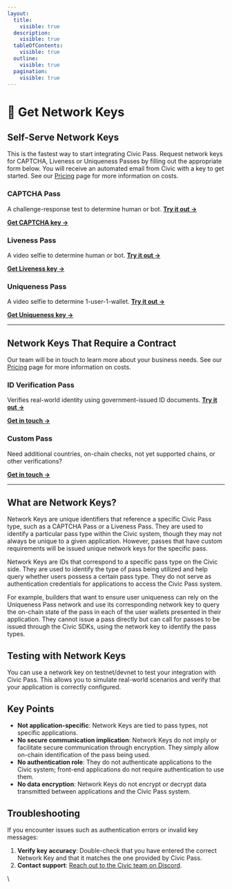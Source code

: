 ```yaml
---
layout:
  title:
    visible: true
  description:
    visible: true
  tableOfContents:
    visible: true
  outline:
    visible: true
  pagination:
    visible: true
---
```


# 🔑 Get Network Keys

## Self-Serve Network Keys

This is the fastest way to start integrating Civic Pass. Request network keys for CAPTCHA, Liveness or Uniqueness Passes by filling out the appropriate form below. You will receive an automated email from Civic with a key to get started. See our [Pricing](../resources/pricing.md) page for more information on costs.

### **CAPTCHA Pass**&#x20;

A challenge-response test to determine human or bot. [**Try it out ->**](https://getpass.civic.com/?scope=captcha,uniqueness,liveness)

[**Get CAPTCHA key ->**](https://civickey.typeform.com/req-captcha)

### **Liveness Pass**&#x20;

A video selfie to determine human or bot. [**Try it out ->**](https://getpass.civic.com/?scope=liveness,uniqueness,captcha)

[**Get Liveness key ->**](https://civickey.typeform.com/req-liveness)

### **Uniqueness Pass**&#x20;

A video selfie to determine 1-user-1-wallet. [**Try it out ->**](https://getpass.civic.com/?scope=liveness,uniqueness,captcha)

[**Get Uniqueness key ->**](https://civickey.typeform.com/req-uniqueness)



***

## **Network Keys That Require a Contract**&#x20;

Our team will be in touch to learn more about your business needs. See our [Pricing](../resources/pricing.md) page for more information on costs.

### **ID Verification Pass**&#x20;

Verifies real-world identity using government-issued ID documents. [**Try it out ->**](https://getpass.civic.com/?pass=identity)

[**Get in touch ->**](https://civickey.typeform.com/req-id)

### **Custom Pass**&#x20;

Need additional countries, on-chain checks, not yet supported chains, or other verifications?

[**Get in touch ->**](https://civickey.typeform.com/req-custom)



***

## What are Network Keys?

Network Keys are unique identifiers that reference a specific Civic Pass type, such as a CAPTCHA Pass or a Liveness Pass. They are used to identify a particular pass type within the Civic system, though they may not always be unique to a given application. However, passes that have custom requirements will be issued unique network keys for the specific pass.&#x20;

Network Keys are IDs that correspond to a specific pass type on the Civic side. They are used to identify the type of pass being utilized and help query whether users possess a certain pass type. They do not serve as authentication credentials for applications to access the Civic Pass system.

For example, builders that want to ensure user uniqueness can rely on the Uniqueness Pass network and use its corresponding network key to query the on-chain state of the pass in each of the user wallets presented in their application. They cannot issue a pass directly but can call for passes to be issued through the Civic SDKs, using the network key to identify the pass types.&#x20;

## Testing with Network Keys

You can use a network key on testnet/devnet to test your integration with Civic Pass. This allows you to simulate real-world scenarios and verify that your application is correctly configured.&#x20;

## Key Points

* **Not application-specific**: Network Keys are tied to pass types, not specific applications.
* **No secure communication implication**: Network Keys do not imply or facilitate secure communication through encryption. They simply allow on-chain identification of the pass being used.
* **No authentication role**: They do not authenticate applications to the Civic system; front-end applications do not require authentication to use them.
* **No data encryption**: Network Keys do not encrypt or decrypt data transmitted between applications and the Civic Pass system.

## Troubleshooting

If you encounter issues such as authentication errors or invalid key messages:

1. **Verify key accuracy**: Double-check that you have entered the correct Network Key and that it matches the one provided by Civic Pass.
2. **Contact support**: [Reach out to the Civic team on Discord](https://discord.com/invite/8H5Kdtr5Wn).



\
